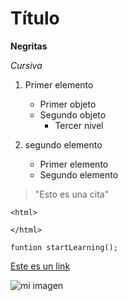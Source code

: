 # Título

**Negritas**

*Cursiva*

1. Primer elemento
    - Primer objeto
    - Segundo objeto
        - Tercer nivel

2. segundo elemento
    - Primer elemento
    - Segundo elemento

> "Esto es una cita"

~~~
<html>

</html>
~~~

`funtion startLearning();`

[Este es un link](https://dillinger.io)

![mi imagen](http://www.significado-de-nombres.com/wp-content/uploads/2016/01/nombres-para-perritos.jpg)
